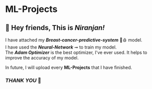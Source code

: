# **ML-Projects**
## 👋 Hey friends, This is _Niranjan!_

I have attached my **_Breast-cancer-predictive-system_** 🧬🩸 model.  
I have used the **_Neural-Network_** ➞ to train my model.  
The **_Adam Optimizer_** is the best optimizer, I've ever used. It helps to improve the accuracy of my model.

In future, I will upload every **ML-Projects** that I have finished.

### **_THANK YOU_** 🤝


